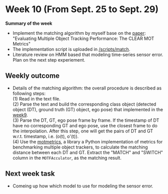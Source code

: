 # Week 10 (From Sept. 25 to Sept. 29)
**Summary of the week**  
- Implement the matching algorithm by myself base on the [paper](https://jivp-eurasipjournals.springeropen.com/articles/10.1155/2008/246309):  "Evaluating Multiple Object Tracking Performance: The CLEAR MOT Metrics"
- The implementation script is uploaded in [/scripts/match](../../scripts/match/).
- Literature review on HMM based that modeling time-series sensor error. Plan on the next step experiement. 
## Weekly outcome
- Details of the matching algorithm: the overall procedure is described as following steps:  
(1) Read in the text file.   
(2) Parse the text and build the corresponding class object (detected object (DT), ground truth (GT) object, ego pose) that implemented in the [week9](./week9.md).   
(3) Parse the DT, GT, ego pose frame by frame. If the timestamp of DT have no corresponding GT and ego pose, use the closest frame to do the interpolation. After this step, one will get the pairs of DT and GT w.r.t. timestamp, i.e. (o(t), o'(t)).  
(4) Use the [motmetrics](https://github.com/cheind/py-motmetrics), a library a Python implementation of metrics for benchmarking multiple object trackers, to calculate the matching distance between each DT and GT. Extract the "MATCH" and "SWITCH" column in the `MOTFAcculator`, as the matching result. 
## Next week task
- Comeing up how which model to use for modeling the sensor error.